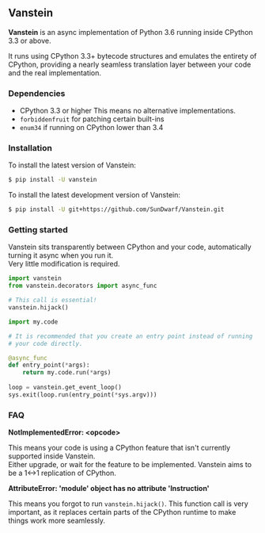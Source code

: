 ## Vanstein

**Vanstein** is an async implementation of Python 3.6 running inside CPython 3.3 or above.  

It runs using CPython 3.3+ bytecode structures and emulates the entirety of CPython, providing a nearly seamless translation layer
between your code and the real implementation.

### Dependencies

 - CPython 3.3 or higher
    This means no alternative implementations.
 - `forbiddenfruit` for patching certain built-ins
 - `enum34` if running on CPython lower than 3.4
 
### Installation

To install the latest version of Vanstein:

```bash
$ pip install -U vanstein
```

To install the latest development version of Vanstein:

```bash
$ pip install -U git+https://github.com/SunDwarf/Vanstein.git
```

### Getting started

Vanstein sits transparently between CPython and your code, automatically turning it async when you run it.  
Very little modification is required.

```py
import vanstein
from vanstein.decorators import async_func

# This call is essential!
vanstein.hijack()

import my.code

# It is recommended that you create an entry point instead of running
# your code directly.

@async_func
def entry_point(*args):
    return my.code.run(*args)
    
loop = vanstein.get_event_loop()
sys.exit(loop.run(entry_point(*sys.argv)))
```

### FAQ

**NotImplementedError: \<opcode\>**

This means your code is using a CPython feature that isn't currently supported inside Vanstein.  
Either upgrade, or wait for the feature to be implemented. Vanstein aims to be a 1<->1 replication of CPython.

**AttributeError: 'module' object has no attribute 'Instruction'**

This means you forgot to run `vanstein.hijack()`. This function call is very important, as it replaces certain
parts of the CPython runtime to make things work more seamlessly.
